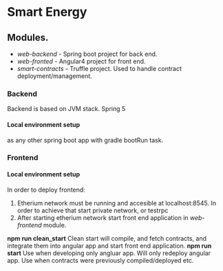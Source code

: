 # Smart Energy

## Modules.
* _web-backend_  - Spring boot project for back end.
* _web-fronted_ -  Angular4 project for front end.
* _smart-contracts_ - Truffle project. Used to handle contract deployment/management.

### Backend
Backend is based on JVM stack. Spring 5
#### Local environment setup
as any other spring boot app with gradle bootRun task.

### Frontend

#### Local environment setup
In order to deploy frontend:

1. Etherium network must be running and accesible at localhost:8545.
In order to achieve that start private network, or testrpc
2. After starting etherium network start front end application in _web-frontend_ module.

**npm run clean_start**
      Clean start will compile, and fetch contracts, and integrate them into angular app and start front end application.
**npm run start**
      Use when developing only angluar app. Will only redeploy angular app. Use when contracts were previously compiled/deployed etc.